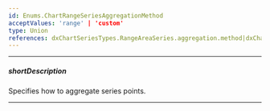 ```yaml
---
id: Enums.ChartRangeSeriesAggregationMethod
acceptValues: 'range' | 'custom'
type: Union
references: dxChartSeriesTypes.RangeAreaSeries.aggregation.method|dxChartSeriesTypes.RangeBarSeries.aggregation.method
---
```

---
##### shortDescription
Specifies how to aggregate series points.

---
